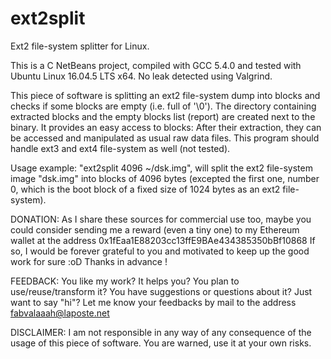 # ext2split
Ext2 file-system splitter for Linux.

This is a C NetBeans project, compiled with GCC 5.4.0 and tested with Ubuntu
Linux 16.04.5 LTS x64. No leak detected using Valgrind.

This piece of software is splitting an ext2 file-system dump into blocks and
checks if some blocks are empty (i.e. full of '\0'). The directory containing
extracted blocks and the empty blocks list (report) are created next to the
binary. It provides an easy access to blocks: After their extraction, they can
be accessed and manipulated as usual raw data files. This program should handle
ext3 and ext4 file-system as well (not tested).

Usage example: "ext2split 4096 ~/dsk.img", will split the ext2 file-system
image "dsk.img" into blocks of 4096 bytes (excepted the first one, number 0,
which is the boot block of a fixed size of 1024 bytes as an ext2 file-system).

DONATION:
As I share these sources for commercial use too, maybe you could consider
sending me a reward (even a tiny one) to my Ethereum wallet at the address
0x1fEaa1E88203cc13ffE9BAe434385350bBf10868
If so, I would be forever grateful to you and motivated to keep up the good work
for sure :oD Thanks in advance !

FEEDBACK:
You like my work? It helps you? You plan to use/reuse/transform it? You have
suggestions or questions about it? Just want to say "hi"? Let me know your
feedbacks by mail to the address fabvalaaah@laposte.net

DISCLAIMER:
I am not responsible in any way of any consequence of the usage of this piece of
software. You are warned, use it at your own risks.